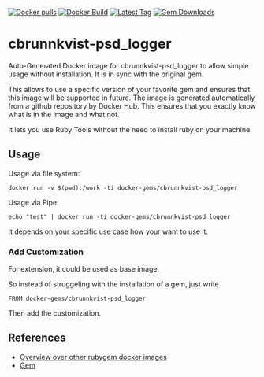 [![Docker pulls](https://img.shields.io/docker/pulls/rubygem/cbrunnkvist-psd_logger.svg)](https://hub.docker.com/r/rubygem/cbrunnkvist-psd_logger/)
[![Docker Build](https://img.shields.io/docker/automated/rubygem/cbrunnkvist-psd_logger.svg)](https://hub.docker.com/r/rubygem/cbrunnkvist-psd_logger/)
[![Latest Tag](https://img.shields.io/github/tag/docker-rubygem/cbrunnkvist-psd_logger.svg)](https://hub.docker.com/r/rubygem/cbrunnkvist-psd_logger/)
[![Gem Downloads](https://img.shields.io/gem/dt/cbrunnkvist-psd_logger.svg)](https://rubygems.org/gems/cbrunnkvist-psd_logger/)
# cbrunnkvist-psd_logger

Auto-Generated Docker image for cbrunnkvist-psd_logger to allow simple usage without installation.
It is in sync with the original gem.

This allows to use a specific version of your favorite gem and ensures that this image will be supported in future.
The image is generated automatically from a github repository by Docker Hub.
This ensures that you exactly know what is in the image and what not.

It lets you use Ruby Tools without the need to install ruby on your machine.

## Usage

Usage via file system:

`docker run -v $(pwd):/work -ti docker-gems/cbrunnkvist-psd_logger`

Usage via Pipe:

`echo "test" | docker run -ti docker-gems/cbrunnkvist-psd_logger`

It depends on your specific use case how your want to use it.

### Add Customization

For extension, it could be used as base image.

So instead of struggeling with the installation of a gem, just write

`FROM docker-gems/cbrunnkvist-psd_logger`

Then add the customization.

## References

 - [Overview over other rubygem docker images](https://github.com/thinkbot/docker-rubygem)
 - [Gem](https://rubygems.org/gems/cbrunnkvist-psd_logger/)
